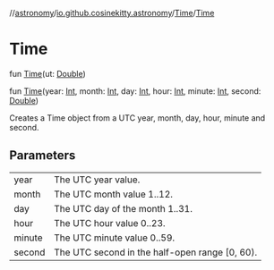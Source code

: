 //[astronomy](../../../index.md)/[io.github.cosinekitty.astronomy](../index.md)/[Time](index.md)/[Time](-time.md)

# Time

fun [Time](-time.md)(ut: [Double](https://kotlinlang.org/api/latest/jvm/stdlib/kotlin/-double/index.html))

fun [Time](-time.md)(year: [Int](https://kotlinlang.org/api/latest/jvm/stdlib/kotlin/-int/index.html), month: [Int](https://kotlinlang.org/api/latest/jvm/stdlib/kotlin/-int/index.html), day: [Int](https://kotlinlang.org/api/latest/jvm/stdlib/kotlin/-int/index.html), hour: [Int](https://kotlinlang.org/api/latest/jvm/stdlib/kotlin/-int/index.html), minute: [Int](https://kotlinlang.org/api/latest/jvm/stdlib/kotlin/-int/index.html), second: [Double](https://kotlinlang.org/api/latest/jvm/stdlib/kotlin/-double/index.html))

Creates a Time object from a UTC year, month, day, hour, minute and second.

## Parameters

| | |
|---|---|
| year | The UTC year value. |
| month | The UTC month value 1..12. |
| day | The UTC day of the month 1..31. |
| hour | The UTC hour value 0..23. |
| minute | The UTC minute value 0..59. |
| second | The UTC second in the half-open range [0, 60). |
